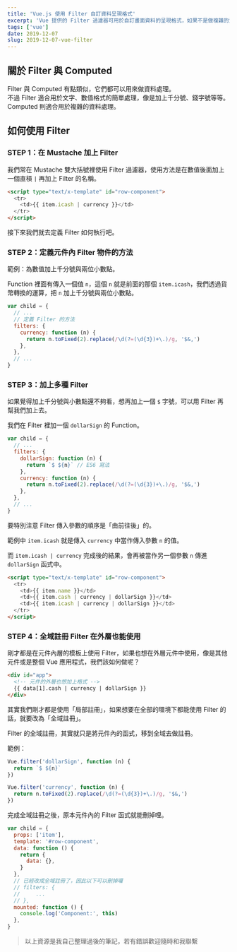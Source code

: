 ```yaml
---
title: 'Vue.js 使用 Filter 自訂資料呈現格式'
excerpt: 'Vue 提供的 Filter 過濾器可用於自訂畫面資料的呈現格式，如果不是做複雜的資料處理，只是做簡單調整的話，就很適合使用 Filter。'
tags: ['vue']
date: 2019-12-07
slug: 2019-12-07-vue-filter
---
```


## 關於 Filter 與 Computed

Filter 與 Computed 有點類似，它們都可以用來做資料處理。  
不過 Filter 適合用於文字、數值格式的簡單處理，像是加上千分號、錢字號等等。  
Computed 則適合用於複雜的資料處理。

## 如何使用 Filter

### STEP 1：在 Mustache 加上 Filter

我們常在 Mustache 雙大括號裡使用 Filter 過濾器，使用方法是在數值後面加上一個直槓 `|` 再加上 Filter 的名稱。

```html
<script type="text/x-template" id="row-component">
  <tr>
    <td>{{ item.icash | currency }}</td>
  </tr>
</script>
```

接下來我們就去定義 Filter 如何執行吧。

### STEP 2：定義元件內 Filter 物件的方法

範例：為數值加上千分號與兩位小數點。

Function 裡面有傳入一個值 `n`，這個 `n` 就是前面的那個 `item.icash`，我們透過貨幣轉換的運算，把 `n` 加上千分號與兩位小數點。

```javascript
var child = {
  // ...
  // 定義 Filter 的方法
  filters: {
    currency: function (n) {
      return n.toFixed(2).replace(/\d(?=(\d{3})+\.)/g, '$&,')
    },
  },
  // ...
}
```

### STEP 3：加上多種 Filter

如果覺得加上千分號與小數點還不夠看，想再加上一個 `$` 字號，可以用 Filter 再幫我們加上去。

我們在 Filter 裡加一個 `dollarSign` 的 Function。

```javascript
var child = {
  // ...
  filters: {
    dollarSign: function (n) {
      return `$ ${n}` // ES6 寫法
    },
    currency: function (n) {
      return n.toFixed(2).replace(/\d(?=(\d{3})+\.)/g, '$&,')
    },
  },
  // ...
}
```

要特別注意 Filter 傳入參數的順序是「由前往後」的。

範例中 `item.icash` 就是傳入 `currency` 中當作傳入參數 `n` 的值。

而 `item.icash | currency` 完成後的結果，會再被當作另一個參數 `n` 傳進 `dollarSign` 函式中。

```html
<script type="text/x-template" id="row-component">
  <tr>
    <td>{{ item.name }}</td>
    <td>{{ item.cash | currency | dollarSign }}</td>
    <td>{{ item.icash | currency | dollarSign }}</td>
  </tr>
</script>
```

### STEP 4：全域註冊 Filter 在外層也能使用

剛才都是在元件內層的模板上使用 Filter，如果也想在外層元件中使用，像是其他元件或是整個 Vue 應用程式，我們該如何做呢？

```html
<div id="app">
  <!-- 元件的外層也想加上格式 -->
  {{ data[1].cash | currency | dollarSign }}
</div>
```

其實我們剛才都是使用「局部註冊」，如果想要在全部的環境下都能使用 Filter 的話，就要改為「全域註冊」。

Filter 的全域註冊，其實就只是將元件內的函式，移到全域去做註冊。

範例：

```javascript
Vue.filter('dollarSign', function (n) {
  return `$ ${n}`
})

Vue.filter('currency', function (n) {
  return n.toFixed(2).replace(/\d(?=(\d{3})+\.)/g, '$&,')
})
```

完成全域註冊之後，原本元件內的 Filter 函式就能刪掉哩。

```javascript
var child = {
  props: ['item'],
  template: '#row-component',
  data: function () {
    return {
      data: {},
    }
  },
  // 已經改成全域註冊了，因此以下可以刪掉囉
  // filters: {
  //     ...
  // },
  mounted: function () {
    console.log('Component:', this)
  },
}
```

> 以上資源是我自己整理過後的筆記，若有錯誤歡迎隨時和我聯繫
